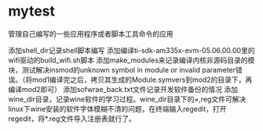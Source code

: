 mytest
======

管理自己编写的一些应用程序或者脚本工具命令的应用

添加shell_dir记录shell脚本编写
添加编译ti-sdk-am335x-evm-05.06.00.00里的wifi驱动的build_wifi.sh脚本
添加make_modules来记录编译内核非源码目录的模块，测试解决insmod的unknown symbol in module or invalid parameter错误。（将mod1编译完之后，拷贝其生成的Module.symvers到mod2的目录下，再编译mod2即可）
添加sofwrae_back.txt文件记录开发软件备份的情况
添加wine_dir目录，记录wine软件的学习过程。wine_dir目录下的×,reg文件可解决linux下wine安装的软件字体模糊不清的问题，在终端输入regedit，打开regedit，将*.reg文件导入注册表就行了。
